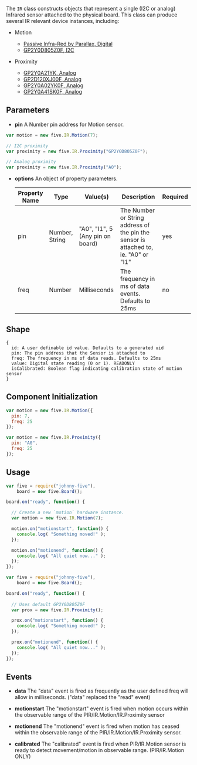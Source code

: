 The `IR` class constructs objects that represent a single (I2C or analog) Infrared sensor attached to the physical board. This class can produce several IR relevant device instances, including:

- Motion
    - [Passive Infra-Red by Parallax, Digital](http://www.parallax.com/tabid/768/productid/83/default.aspx)
    - [GP2Y0D805Z0F, I2C](http://www.pololu.com/catalog/product/1132)

- Proximity
    - [GP2Y0A21YK, Analog](https://www.sparkfun.com/products/242)
    - [GP2D120XJ00F, Analog](https://www.sparkfun.com/products/8959)
    - [GP2Y0A02YK0F, Analog](https://www.sparkfun.com/products/8958)
    - [GP2Y0A41SK0F, Analog](https://www.sparkfun.com/products/12728)

## Parameters

- **pin** A Number pin address for Motion sensor.
```js
var motion = new five.IR.Motion(7);
```
```js
// I2C proximity
var proximity = new five.IR.Proximity("GP2Y0D805Z0F");

// Analog proximity
var proximity = new five.IR.Proximity("A0");
```


- **options** An object of property parameters.
  <table>
    <thead>
      <tr>
        <th>Property Name</th>
        <th>Type</th>
        <th>Value(s)</th>
        <th>Description</th>
        <th>Required</th>
      </tr>
    </thead>
    <tbody>
      <tr>
        <td>pin</td>
        <td>Number, String</td>
        <td>"A0", "I1", 5 (Any pin on board)</td>
        <td>The Number or String address of the pin the sensor is attached to, ie. "A0" or "I1"</td>
        <td>yes</td>
      </tr>
      <tr>
        <td>freq</td>
        <td>Number</td>
        <td>Milliseconds</td>
        <td>The frequency in ms of data events. Defaults to 25ms</td>
        <td>no</td>
      </tr>
    </tbody>
  </table>

## Shape

```
{ 
  id: A user definable id value. Defaults to a generated uid
  pin: The pin address that the Sensor is attached to
  freq: The frequency in ms of data reads. Defaults to 25ms
  value: Digital state reading (0 or 1). READONLY
  isCalibrated: Boolean flag indicating calibration state of motion sensor 
}

```


## Component Initialization


```js
var motion = new five.IR.Motion({
  pin: 7, 
  freq: 25
});
```
```js
var motion = new five.IR.Proximity({
  pin: "A0", 
  freq: 25
});
```



## Usage
```js
var five = require("johnny-five"), 
    board = new five.Board();

board.on("ready", function() {

  // Create a new `motion` hardware instance.
  var motion = new five.IR.Motion(7);

  motion.on("motionstart", function() {
    console.log( "Something moved!" );
  });

  motion.on("motionend", function() {
    console.log( "All quiet now..." );
  });
});
```

```js
var five = require("johnny-five"), 
    board = new five.Board();

board.on("ready", function() {
 
  // Uses default GP2Y0D805Z0F
  var prox = new five.IR.Proximity();

  prox.on("motionstart", function() {
    console.log( "Something moved!" );
  });

  prox.on("motionend", function() {
    console.log( "All quiet now..." );
  });
});
```

## Events

- **data** The "data" event is fired as frequently as the user defined freq will allow in milliseconds. ("data" replaced the "read" event)

- **motionstart** The "motionstart" event is fired when motion occurs within the observable range of the PIR/IR.Motion/IR.Proximity sensor

- **motionend** The "motionend" event is fired when motion has ceased within the observable range of the PIR/IR.Motion/IR.Proximity sensor.

- **calibrated** The "calibrated" event is fired when PIR/IR.Motion sensor is ready to detect movement/motion in observable range. (PIR/IR.Motion ONLY)
